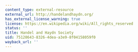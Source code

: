 ```yaml
---
content_type: external-resource
external_url: http://handelandhaydn.org/
has_external_license_warning: true
license: https://en.wikipedia.org/wiki/All_rights_reserved
status: ''
title: Handel and Haydn Society
uid: 75128643-8326-4dea-a3e9-8f04158059f0
wayback_url: ''
---
```

